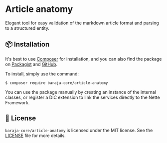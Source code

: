 Article anatomy
===============

Elegant tool for easy validation of the markdown article format and parsing to a structured entity.

📦 Installation
---------------

It's best to use [Composer](https://getcomposer.org) for installation, and you can also find the package on
[Packagist](https://packagist.org/packages/baraja-core/article-anatomy) and
[GitHub](https://github.com/baraja-core/article-anatomy).

To install, simply use the command:

```
$ composer require baraja-core/article-anatomy
```

You can use the package manually by creating an instance of the internal classes, or register a DIC extension to link the services directly to the Nette Framework.

📄 License
-----------

`baraja-core/article-anatomy` is licensed under the MIT license. See the [LICENSE](https://github.com/baraja-core/template/blob/master/LICENSE) file for more details.
